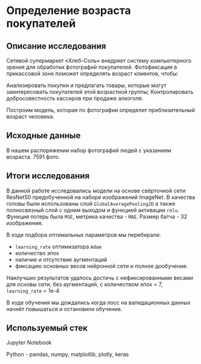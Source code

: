 # Определение возраста покупателей

## Описание исследования

Сетевой супермаркет «Хлеб-Соль» внедряет систему компьютерного зрения для обработки фотографий покупателей. Фотофиксация в прикассовой зоне поможет определять возраст клиентов, чтобы:

Анализировать покупки и предлагать товары, которые могут заинтересовать покупателей этой возрастной группы;
Контролировать добросовестность кассиров при продаже алкоголя.

Построим модель, которая по фотографии определит приблизительный возраст человека.

## Исходные данные

В нашем распоряжении набор фотографий людей с указанием возраста. 7591 фото.

## Итоги исследования

В данной работе исследовались модели на основе свёрточной сети ResNet50 предобученной на наборе изображений ImageNet. В качества головы были использованы слой `GlobalAveragePooling2D` а также полносвязный слой с одним выходом и функцией активации `relu`. Функция потерь была `MSE`, метрика качества - `MAE`. Размер батча - 32 изображения.

В ходе подбора оптимальных параметров мы перебирали:

   * `learning_rate` оптимизатора `Adam`
   * количество эпох
   * наличие и отсутствие аугментаций
   * фиксацию основных весов нейронной сети и полное дообучение.
   
Наилучших результатов удалось достичь с нефиксированными весами для основы сети, без аугментаций, с количеством эпох = 7, `learning_rate` = 1e-4

В ходе обучения мы дождались когда лосс на валидационных данных начнёт повышаться и остановили обучение.

## Используемый стек

Jupyter Notebook

Python - pandas, numpy, matplotlib, plotly, keras